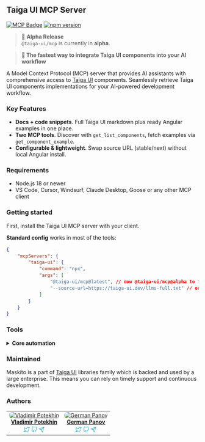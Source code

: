 ## Taiga UI MCP Server

[![MCP Badge](https://lobehub.com/badge/mcp/taiga-family-taiga-ui-mcp?style=plastic)](https://lobehub.com/mcp/taiga-family-taiga-ui-mcp)
[![npm version](https://img.shields.io/npm/v/@taiga-ui/mcp.svg)](https://npmjs.com/package/@taiga-ui/mcp)

> 🚧 **Alpha Release**  
> `@taiga-ui/mcp` is currently in **alpha**.

> **🚀 The fastest way to integrate Taiga UI components into your AI workflow**

A Model Context Protocol (MCP) server that provides AI assistants with comprehensive access to [Taiga UI](https://taiga-ui.dev) components. Seamlessly retrieve Taiga UI components implementations for your AI-powered development workflow.

### Key Features

* **Docs + code snippets**. Full Taiga UI markdown plus ready Angular examples in one place.
* **Two MCP tools**. Discover with `get_list_components`, fetch examples via `get_component_example`.
* **Configurable & lightweight**. Swap source URL (stable/next) without local Angular install.

### Requirements

-   Node.js 18 or newer
-   VS Code, Cursor, Windsurf, Claude Desktop, Goose or any other MCP client

### Getting started

First, install the Taiga UI MCP server with your client.

**Standard config** works in most of the tools:

```json
{
    "mcpServers": {
        "taiga-ui": {
            "command": "npx",
            "args": [
                "@taiga-ui/mcp@latest", // now @taiga-ui/mcp@alpha to fetch most actual version
                "--source-url=https://taiga-ui.dev/llms-full.txt" // or file from "/next" version, if you want
            ]
        }
    }
}
```

### Tools

<details>
<summary><b>Core automation</b></summary>

1. `get_list_components { query?: string }`

     - Lists component / section identifiers (with fuzzy substring filtering) along with basic metadata (category, package, type).
     - Input: optional `query` string to filter IDs (case-insensitive substring).
     - Output: strictly structured JSON containing `items`, `total`, `query`.

```json
{
    "items": [
        { "id": "components/Alert", "name": "Alert", "category": "components", "package": "CORE", "type": "component" }
    ],
    "total": 1,
    "query": null
}
```

2. `get_component_example { "names": ["...", "..."] }`

     - Returns full markdown content for each resolved section (entire component documentation).
     - Fuzzy name resolution: exact match, path segment, suffix, substring, and `Tui*` variants.
     - Input: `{ names: string[] }` (each name length ≥ 2).
     - Output: `results` array with objects: `query`, `id` (if resolved), `package`, `type`, `suggestions` (only when unresolved), `content` (array of code blocks, if examples exist). Top-level also includes `matched` (count of resolved names).

```json
{
    "results": [
        {
            "query": "Alert",
            "id": "components/Alert",
            "package": "CORE",
            "type": "component",
            "content": ["# components/Alert\n- **Package**: ... (full section markdown here)"]
        }
    ],
    "matched": 1
}
```

> Tip: Combine `get_list_components` to discover IDs and then fetch full implementation snippets with `get_component_example`.

</details>

### Maintained

Maskito is a part of [Taiga UI](https://github.com/taiga-family/taiga-ui) libraries family which is backed and used by a
large enterprise. This means you can rely on timely support and continuous development.

### Authors

<table>
    <tr> 
        <td align="center">
            <a href="https://github.com/vladimirpotekhin"
                ><img
                    src="https://github.com/vladimirpotekhin.png?size=200"
                    width="100"
                    style="margin-bottom: -4px; border-radius: 8px;"
                    alt="Vladimir Potekhin"
                /><br /><b>Vladimir&nbsp;Potekhin</b></a
            >
            <div style="margin-top: 4px">
                <a
                    href="https://twitter.com/v_potekhin"
                    title="Twitter"
                    ><img
                        width="16"
                        src="https://raw.githubusercontent.com/MarsiBarsi/readme-icons/main/twitter.svg"
                /></a>
                <a
                    href="https://github.com/vladimirpotekhin"
                    title="GitHub"
                    ><img
                        width="16"
                        src="https://raw.githubusercontent.com/MarsiBarsi/readme-icons/main/github.svg"
                /></a>
                <a
                    href="https://t.me/v_potekhin"
                    title="Telegram"
                    ><img
                        width="16"
                        src="https://raw.githubusercontent.com/MarsiBarsi/readme-icons/main/send.svg"
                /></a>
            </div>
        </td> 
        <td align="center">
            <a href="https://github.com/mdlufy"
                ><img
                    src="https://github.com/mdlufy.png?size=200"
                    width="100"
                    style="margin-bottom: -4px; border-radius: 8px;"
                    alt="German Panov"
                /><br /><b>German&nbsp;Panov</b></a
            >
            <div style="margin-top: 4px">
                <a
                    href="https://twitter.com/mdlufy_"
                    title="Twitter"
                    ><img
                        width="16"
                        src="https://raw.githubusercontent.com/MarsiBarsi/readme-icons/main/twitter.svg"
                /></a>
                <a
                    href="https://github.com/mdlufy"
                    title="GitHub"
                    ><img
                        width="16"
                        src="https://raw.githubusercontent.com/MarsiBarsi/readme-icons/main/github.svg"
                /></a>
                <a
                    href="https://t.me/mdlufy"
                    title="Telegram"
                    ><img
                        width="16"
                        src="https://raw.githubusercontent.com/MarsiBarsi/readme-icons/main/send.svg"
                /></a>
            </div>
        </td>
    </tr>
</table>
